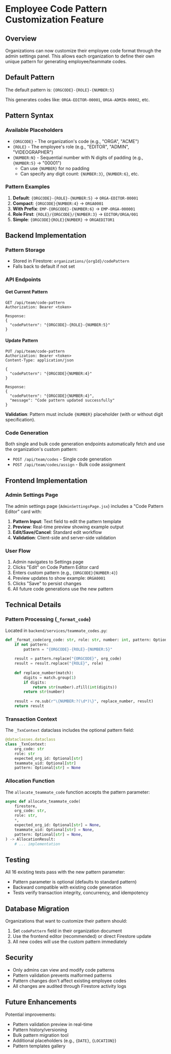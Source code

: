 # Employee Code Pattern Customization Feature

## Overview
Organizations can now customize their employee code format through the admin settings panel. This allows each organization to define their own unique pattern for generating employee/teammate codes.

## Default Pattern
The default pattern is: `{ORGCODE}-{ROLE}-{NUMBER:5}`

This generates codes like: `ORGA-EDITOR-00001`, `ORGA-ADMIN-00002`, etc.

## Pattern Syntax

### Available Placeholders
- `{ORGCODE}` - The organization's code (e.g., "ORGA", "ACME")
- `{ROLE}` - The employee's role (e.g., "EDITOR", "ADMIN", "VIDEOGRAPHER")
- `{NUMBER:N}` - Sequential number with N digits of padding (e.g., `{NUMBER:5}` → "00001")
  - Can use `{NUMBER}` for no padding
  - Can specify any digit count: `{NUMBER:3}`, `{NUMBER:6}`, etc.

### Pattern Examples
1. **Default**: `{ORGCODE}-{ROLE}-{NUMBER:5}` → `ORGA-EDITOR-00001`
2. **Compact**: `{ORGCODE}{NUMBER:4}` → `ORGA0001`
3. **With Prefix**: `EMP-{ORGCODE}-{NUMBER:6}` → `EMP-ORGA-000001`
4. **Role First**: `{ROLE}/{ORGCODE}/{NUMBER:3}` → `EDITOR/ORGA/001`
5. **Simple**: `{ORGCODE}{ROLE}{NUMBER}` → `ORGAEDITOR1`

## Backend Implementation

### Pattern Storage
- Stored in Firestore: `organizations/{orgId}/codePattern`
- Falls back to default if not set

### API Endpoints

#### Get Current Pattern
```
GET /api/team/code-pattern
Authorization: Bearer <token>

Response:
{
  "codePattern": "{ORGCODE}-{ROLE}-{NUMBER:5}"
}
```

#### Update Pattern
```
PUT /api/team/code-pattern
Authorization: Bearer <token>
Content-Type: application/json

{
  "codePattern": "{ORGCODE}{NUMBER:4}"
}

Response:
{
  "codePattern": "{ORGCODE}{NUMBER:4}",
  "message": "Code pattern updated successfully"
}
```

**Validation**: Pattern must include `{NUMBER}` placeholder (with or without digit specification).

### Code Generation
Both single and bulk code generation endpoints automatically fetch and use the organization's custom pattern:
- `POST /api/team/codes` - Single code generation
- `POST /api/team/codes/assign` - Bulk code assignment

## Frontend Implementation

### Admin Settings Page
The admin settings page (`AdminSettingsPage.jsx`) includes a "Code Pattern Editor" card with:

1. **Pattern Input**: Text field to edit the pattern template
2. **Preview**: Real-time preview showing example output
3. **Edit/Save/Cancel**: Standard edit workflow
4. **Validation**: Client-side and server-side validation

### User Flow
1. Admin navigates to Settings page
2. Clicks "Edit" on Code Pattern Editor card
3. Enters custom pattern (e.g., `{ORGCODE}{NUMBER:4}`)
4. Preview updates to show example: `ORGA0001`
5. Clicks "Save" to persist changes
6. All future code generations use the new pattern

## Technical Details

### Pattern Processing (`_format_code`)
Located in `backend/services/teammate_codes.py`:

```python
def _format_code(org_code: str, role: str, number: int, pattern: Optional[str] = None) -> str:
    if not pattern:
        pattern = "{ORGCODE}-{ROLE}-{NUMBER:5}"
    
    result = pattern.replace("{ORGCODE}", org_code)
    result = result.replace("{ROLE}", role)
    
    def replace_number(match):
        digits = match.group(1)
        if digits:
            return str(number).zfill(int(digits))
        return str(number)
    
    result = re.sub(r"\{NUMBER:?(\d*)\}", replace_number, result)
    return result
```

### Transaction Context
The `_TxnContext` dataclass includes the optional pattern field:

```python
@dataclasses.dataclass
class _TxnContext:
    org_code: str
    role: str
    expected_org_id: Optional[str]
    teammate_uid: Optional[str]
    pattern: Optional[str] = None
```

### Allocation Function
The `allocate_teammate_code` function accepts the pattern parameter:

```python
async def allocate_teammate_code(
    firestore,
    org_code: str,
    role: str,
    *,
    expected_org_id: Optional[str] = None,
    teammate_uid: Optional[str] = None,
    pattern: Optional[str] = None,
) -> AllocationResult:
    # ... implementation
```

## Testing

All 16 existing tests pass with the new pattern parameter:
- Pattern parameter is optional (defaults to standard pattern)
- Backward compatible with existing code generation
- Tests verify transaction integrity, concurrency, and idempotency

## Database Migration

Organizations that want to customize their pattern should:
1. Set `codePattern` field in their organization document
2. Use the frontend editor (recommended) or direct Firestore update
3. All new codes will use the custom pattern immediately

## Security

- Only admins can view and modify code patterns
- Pattern validation prevents malformed patterns
- Pattern changes don't affect existing employee codes
- All changes are audited through Firestore activity logs

## Future Enhancements

Potential improvements:
- Pattern validation preview in real-time
- Pattern history/versioning
- Bulk pattern migration tool
- Additional placeholders (e.g., `{DATE}`, `{LOCATION}`)
- Pattern templates gallery
